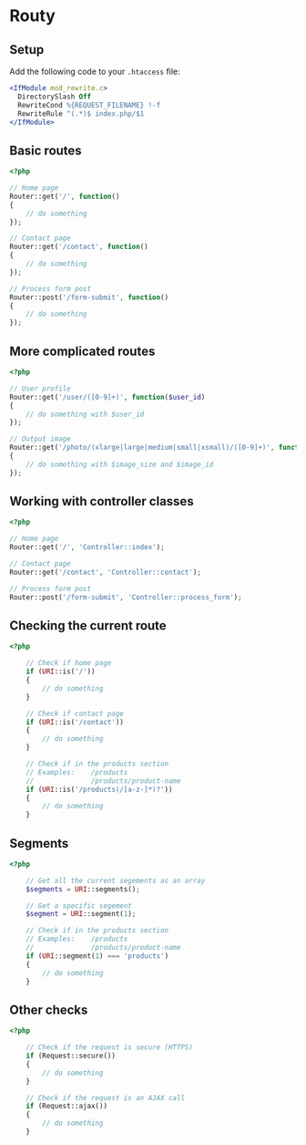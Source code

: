 Routy
======

## Setup

Add the following code to your `.htaccess` file:

```apache
<IfModule mod_rewrite.c>
  DirectorySlash Off
  RewriteCond %{REQUEST_FILENAME} !-f
  RewriteRule ^(.*)$ index.php/$1
</IfModule>
```

## Basic routes

```php
<?php

// Home page
Router::get('/', function()
{
	// do something
});

// Contact page
Router::get('/contact', function()
{
	// do something
});

// Process form post
Router::post('/form-submit', function()
{
	// do something
});
```

## More complicated routes

```php
<?php

// User profile
Router::get('/user/([0-9]+)', function($user_id)
{
	// do something with $user_id
});

// Output image
Router::get('/photo/(xlarge|large|medium|small|xsmall)/([0-9]+)', function($image_size, $image_id)
{
	// do something with $image_size and $image_id
});
```

## Working with controller classes

```php
<?php

// Home page
Router::get('/', 'Controller::index');

// Contact page
Router::get('/contact', 'Controller::contact');

// Process form post
Router::post('/form-submit', 'Controller::process_form');
```

## Checking the current route

```php
<?php

	// Check if home page
	if (URI::is('/'))
	{
		// do something
	}

	// Check if contact page
	if (URI::is('/contact'))
	{
		// do something
	}

	// Check if in the products section
	// Examples:	/products
	//				/products/product-name
	if (URI::is('/products(/[a-z-]*)?'))
	{
		// do something
	}
```

## Segments

```php
<?php

	// Get all the current segements as an array
	$segments = URI::segments();

	// Get a specific segement
	$segment = URI::segment(1);

	// Check if in the products section
	// Examples:	/products
	//				/products/product-name
	if (URI::segment(1) === 'products')
	{
		// do something
	}
```

## Other checks
```php
<?php

	// Check if the request is secure (HTTPS)
	if (Request::secure())
	{
		// do something
	}

	// Check if the request is an AJAX call
	if (Request::ajax())
	{
		// do something
	}
```